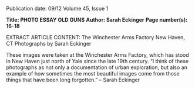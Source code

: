 Publication date: 09/12
Volume 45, Issue 1

**Title: PHOTO ESSAY OLD GUNS**
**Author: Sarah Eckinger**
**Page number(s): 16-18**

EXTRACT ARTICLE CONTENT:
The Winchester Arms Factory
New Haven, CT
Photographs by Sarah Eckinger


These images were taken at the Winchester Arms Factory, 
which has stood in New Haven just north of Yale since the late 
19th century.
“I think of these photographs as not only a documentation of 
urban exploration, but also an example of how sometimes the 
most beautiful images come from those things that have been 
long forgotten.” – Sarah Eckinger